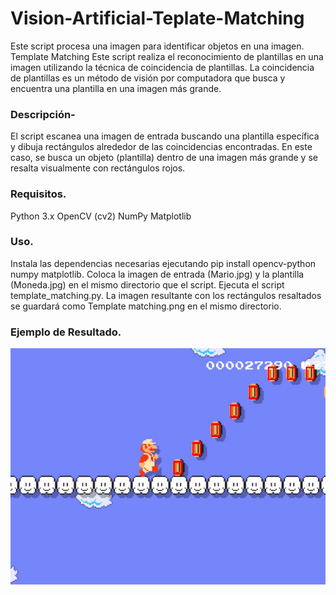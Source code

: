 # Vision-Artificial-Teplate-Matching
Este script procesa una imagen para identificar objetos en una imagen. 
Template Matching
Este script realiza el reconocimiento de plantillas en una imagen utilizando la técnica de coincidencia de plantillas. La coincidencia de plantillas es un método de visión por computadora que busca y encuentra una plantilla en una imagen más grande.

### Descripción-
El script escanea una imagen de entrada buscando una plantilla específica y dibuja rectángulos alrededor de las coincidencias encontradas. En este caso, se busca un objeto (plantilla) dentro de una imagen más grande y se resalta visualmente con rectángulos rojos.

### Requisitos.

Python 3.x
OpenCV (cv2)
NumPy
Matplotlib
### Uso.
Instala las dependencias necesarias ejecutando pip install opencv-python numpy matplotlib.
Coloca la imagen de entrada (Mario.jpg) y la plantilla (Moneda.jpg) en el mismo directorio que el script.
Ejecuta el script template_matching.py.
La imagen resultante con los rectángulos resaltados se guardará como Template matching.png en el mismo directorio.
### Ejemplo de Resultado.

![Template-matching.png](https://github.com/deaangelg/Vision-Artificial-Teplate-Matching/blob/6caf445d81180e8bed828780c8fde1aac31aab2f/Template%20matching.png)

